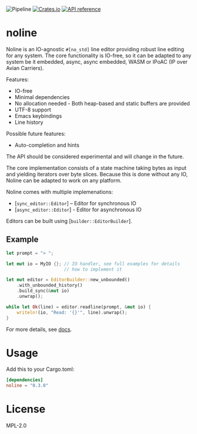 ![Pipeline](https://github.com/rustne-kretser/noline/actions/workflows/rust.yml/badge.svg)
[![Crates.io](https://img.shields.io/crates/v/noline.svg)](https://crates.io/crates/noline)
[![API reference](https://docs.rs/noline/badge.svg)](https://docs.rs/noline/)

# noline

Noline is an IO-agnostic `#[no_std]` line editor providing robust
line editing for any system. The core functionality is IO-free, so
it can be adapted to any system be it embedded, async, async
embedded, WASM or IPoAC (IP over Avian Carriers).

Features:
- IO-free
- Minimal dependencies
- No allocation needed - Both heap-based and static buffers are provided
- UTF-8 support
- Emacs keybindings
- Line history

Possible future features:
- Auto-completion and hints

The API should be considered experimental and will change in the
future.

The core implementation consists of a state machine taking bytes as
input and yielding iterators over byte slices. Because this is
done without any IO, Noline can be adapted to work on any platform.

Noline comes with multiple implemenations:
- [`sync_editor::Editor`] – Editor for synchronous IO
- [`async_editor::Editor`] - Editor for asynchronous IO

Editors can be built using [`builder::EditorBuilder`].

## Example
```rust
let prompt = "> ";

let mut io = MyIO {}; // IO handler, see full examples for details
                      // how to implement it

let mut editor = EditorBuilder::new_unbounded()
    .with_unbounded_history()
    .build_sync(&mut io)
    .unwrap();

while let Ok(line) = editor.readline(prompt, &mut io) {
    writeln!(io, "Read: '{}'", line).unwrap();
}
```

For more details, see [docs](https://docs.rs/noline/).

# Usage

Add this to your Cargo.toml:

```toml
[dependencies]
noline = "0.3.0"
```

# License

MPL-2.0
